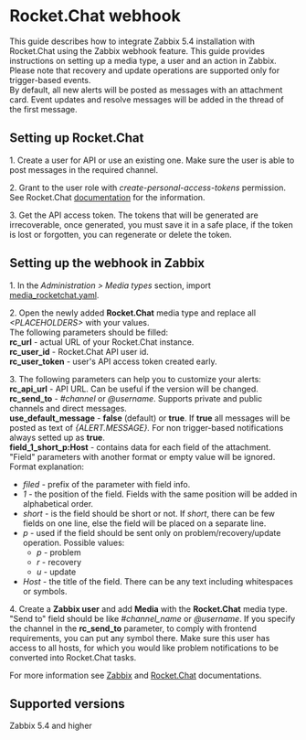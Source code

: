 # Rocket.Chat webhook

This guide describes how to integrate Zabbix 5.4 installation with Rocket.Chat using the Zabbix webhook feature. This guide provides instructions on setting up a media type, a user and an action in Zabbix.<br>
Please note that recovery and update operations are supported only for trigger-based events.<br>
By default, all new alerts will be posted as messages with an attachment card. Event updates and resolve messages will be added in the thread of the first message.

## Setting up Rocket.Chat
1\. Create a user for API or use an existing one. Make sure the user is able to post messages in the required channel.<br>

2\. Grant to the user role with *create-personal-access-tokens* permission. See Rocket.Chat [documentation](https://docs.rocket.chat/api/rest-api/personal-access-tokens) for the information.<br>

3\. Get the API access token. The tokens that will be generated are irrecoverable, once generated, you must save it in a safe place, if the token is lost or forgotten, you can regenerate or delete the token.


## Setting up the webhook in Zabbix
1\. In the *Administration > Media types* section, import [media_rocketchat.yaml](media_rocketchat.yaml).

2\. Open the newly added **Rocket.Chat** media type and replace all *&lt;PLACEHOLDERS&gt;* with your values.<br>
The following parameters should be filled:<br>
**rc_url** - actual URL of your Rocket.Chat instance.<br>
**rc_user_id** - Rocket.Chat API user id.<br>
**rc_user_token** - user's API access token created early.<br>

3\. The following parameters can help you to customize your alerts:<br>
**rc_api_url** - API URL. Can be useful if the version will be changed.<br>
**rc_send_to** - *#channel* or *@username*. Supports private and public channels and direct messages.<br>
**use_default_message** - **false** (default) or **true**. If **true** all messages will be posted as text of *{ALERT.MESSAGE}.* For non trigger-based notifications always setted up as **true**.<br>
**field_1_short_p:Host** - contains data for each field of the attachment. "Field" parameters with another format or empty value will be ignored.<br>
Format explanation:<br>
- *filed* - prefix of the parameter with field info.
- *1* - the position of the field. Fields with the same position will be added in alphabetical order.
- *short* - is the field should be short or not. If *short*, there can be few fields on one line, else the field will be placed on a separate line.
- *p* - used if the field should be sent only on problem/recovery/update operation. Possible values:
    - *p* - problem
    - *r* - recovery
    - *u* - update
- *Host* - the title of the field. There can be any text including whitespaces or symbols.

4\. Create a **Zabbix user** and add **Media** with the **Rocket.Chat** media type.
"Send to" field should be like *#channel_name* or *@username*. If you specify the channel in the **rc_send_to** parameter, to comply with frontend requirements, you can put any symbol there.
Make sure this user has access to all hosts, for which you would like problem notifications to be converted into Rocket.Chat tasks.

For more information see [Zabbix](https://www.zabbix.com/documentation/5.4/manual/config/notifications) and [Rocket.Chat](https://docs.rocket.chat/) documentations.

## Supported versions
Zabbix 5.4 and higher

